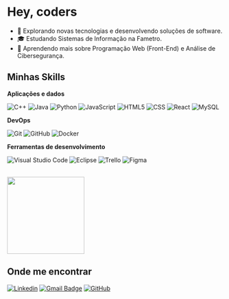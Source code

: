 <h1 align="left">Hey, coders</h1>

- 🤔 Explorando novas tecnologias e desenvolvendo soluções de software.
- 🎓 Estudando Sistemas de Informação na Fametro.
- 🌱 Aprendendo mais sobre Programação Web (Front-End) e Análise de Cibersegurança.
  
## Minhas Skills

**Aplicações e dados**

![C++](https://img.shields.io/badge/-C++-333333?style=flat&logo=C%2B%2B&logoColor=00599C)
![Java](https://img.shields.io/badge/-Java-333333?style=flat&logo=Java&logoColor=007396)
![Python](https://img.shields.io/badge/-Python-333333?style=flat&logo=C%2B%2B&logoColor=00599C)
![JavaScript](https://img.shields.io/badge/-JavaScript-333333?style=flat&logo=javascript)
![HTML5](https://img.shields.io/badge/-HTML5-333333?style=flat&logo=HTML5)
![CSS](https://img.shields.io/badge/-CSS-333333?style=flat&logo=CSS3&logoColor=1572B6)
![React](https://img.shields.io/badge/-React-333333?style=flat&logo=react)
![MySQL](https://img.shields.io/badge/-MySQL-333333?style=flat&logo=mysql)

**DevOps**

![Git](https://img.shields.io/badge/-Git-333333?style=flat&logo=git)
![GitHub](https://img.shields.io/badge/-GitHub-333333?style=flat&logo=github)
![Docker](https://img.shields.io/badge/-Docker-333333?style=flat&logo=docker)

**Ferramentas de desenvolvimento**

![Visual Studio Code](https://img.shields.io/badge/-Visual%20Studio%20Code-333333?style=flat&logo=visual-studio-code&logoColor=007ACC)
![Eclipse](https://img.shields.io/badge/-Eclipse-333333?style=flat&logo=eclipse-ide&logoColor=2C2255)
![Trello](https://img.shields.io/badge/-Trello-333333?style=flat&logo=trello&logoColor=007ACC)
![Figma](https://img.shields.io/badge/-Figma-333333?style=flat&logo=figma&logoColor=007ACC)

<br/>

<a href="https://github.com/victorsilvxz" title="Perfil do Alexsander Victor">
  <img height="180em" src="https://github-readme-stats.vercel.app/api?username=victorsilvxz&theme=dracula&show_icons=true" />
</a>

## Onde me encontrar

[![Linkedin](https://img.shields.io/badge/-username-blue?style=flat-square&logo=Linkedin&logoColor=white&link=https://www.linkedin.com/in/alexsanderr)](https://www.linkedin.com/in/alexsanderr)
[![Gmail Badge](https://img.shields.io/badge/-alexvictor2411@gmail.com-006bed?style=flat-square&logo=Gmail&logoColor=white&link=mailto:alexvictor2411@gmail.com)](mailto:alexvictor2411@gmail.com)
[![GitHub](https://img.shields.io/github/followers/victorsilvxz?label=follow&style=social)](https://github.com/victorsilvxz/)
